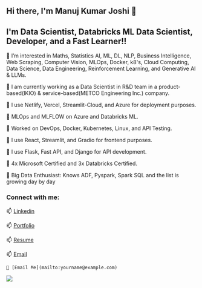 ## Hi there, I'm Manuj Kumar Joshi 👋

## I'm Data Scientist, Databricks ML Data Scientist, Developer, and a Fast Learner!!


👀 I’m interested in Maths, Statistics AI, ML, DL, NLP, Business Intelligence, Web Scraping, Computer Vision, MLOps, Docker, k8's, Cloud Computing, Data Science, Data Engineering, Reinforcement Learning, and Generative AI & LLMs.

🌱 I am currently working as a Data Scientist in R&D team in a product-based(IKIO) & service-based(METCO Engineering Inc.) company.

🌱 I use Netlify, Vercel, Streamlit-Cloud, and Azure for deployment purposes.

🌱 MLOps and MLFLOW on Azure and Databricks ML.

🌱 Worked on DevOps, Docker, Kubernetes, Linux, and API Testing.

🌱 I use React, Streamlit, and Gradio for frontend purposes.

🌱 I use Flask, Fast API, and Django for API development.

🌱 4x Microsoft Certified and 3x Databricks Certified. 

🌱 Big Data Enthusiast: Knows ADF, Pyspark, Spark SQL and the list is growing day by day

### Connect with me:


📫 [Linkedin](https://www.linkedin.com/in/manujjoshi/)

📫 [Portfolio](https://sites.google.com/view/manujs-portfolio/home?authuser=1)

📫 [Resume](https://sites.google.com/view/manujs-portfolio/my-resume?authuser=1)

📫 [Email](manujjoshi52@gmail.com)

`📧 [Email Me](mailto:yourname@example.com)`  

![](https://komarev.com/ghpvc/?username=manujjoshi52)
